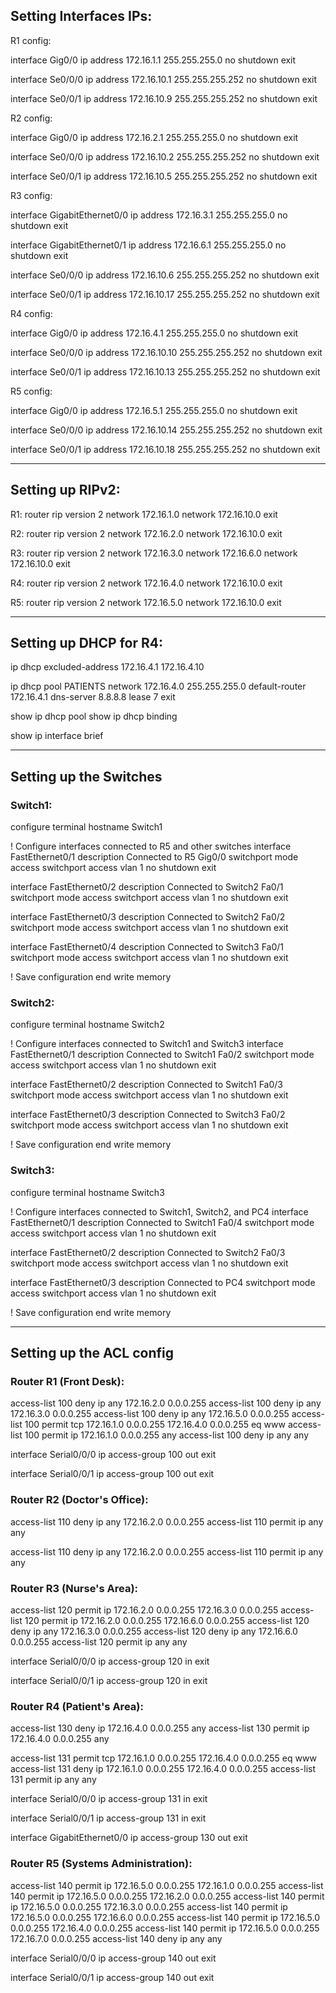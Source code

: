 ## Setting Interfaces IPs:

R1 config:

interface Gig0/0
ip address 172.16.1.1 255.255.255.0
no shutdown
exit

interface Se0/0/0
ip address 172.16.10.1 255.255.255.252
no shutdown
exit

interface Se0/0/1
ip address 172.16.10.9 255.255.255.252
no shutdown
exit

R2 config:

interface Gig0/0
ip address 172.16.2.1 255.255.255.0
no shutdown
exit

interface Se0/0/0
ip address 172.16.10.2 255.255.255.252
no shutdown
exit

interface Se0/0/1
ip address 172.16.10.5 255.255.255.252
no shutdown
exit

R3 config:

interface GigabitEthernet0/0
ip address 172.16.3.1 255.255.255.0
no shutdown
exit

interface GigabitEthernet0/1
ip address 172.16.6.1 255.255.255.0
no shutdown
exit

interface Se0/0/0
ip address 172.16.10.6 255.255.255.252
no shutdown
exit

interface Se0/0/1
ip address 172.16.10.17 255.255.255.252
no shutdown
exit

R4 config:

interface Gig0/0
ip address 172.16.4.1 255.255.255.0
no shutdown
exit

interface Se0/0/0
ip address 172.16.10.10 255.255.255.252
no shutdown
exit

interface Se0/0/1
ip address 172.16.10.13 255.255.255.252
no shutdown
exit

R5 config:

interface Gig0/0
ip address 172.16.5.1 255.255.255.0
no shutdown
exit

interface Se0/0/0
ip address 172.16.10.14 255.255.255.252
no shutdown
exit

interface Se0/0/1
ip address 172.16.10.18 255.255.255.252
no shutdown
exit

---

## Setting up RIPv2:

R1:
router rip
version 2
network 172.16.1.0
network 172.16.10.0
exit

R2:
router rip
version 2
network 172.16.2.0
network 172.16.10.0
exit

R3:
router rip
version 2
network 172.16.3.0
network 172.16.6.0
network 172.16.10.0
exit

R4:
router rip
version 2
network 172.16.4.0
network 172.16.10.0
exit

R5:
router rip
version 2
network 172.16.5.0
network 172.16.10.0
exit

---

## Setting up DHCP for R4:

ip dhcp excluded-address 172.16.4.1 172.16.4.10

ip dhcp pool PATIENTS
network 172.16.4.0 255.255.255.0
default-router 172.16.4.1
dns-server 8.8.8.8
lease 7
exit

show ip dhcp pool
show ip dhcp binding

show ip interface brief

---

## Setting up the Switches

### Switch1:
configure terminal
hostname Switch1

! Configure interfaces connected to R5 and other switches
interface FastEthernet0/1
description Connected to R5 Gig0/0
switchport mode access
switchport access vlan 1
no shutdown
exit

interface FastEthernet0/2
description Connected to Switch2 Fa0/1
switchport mode access
switchport access vlan 1
no shutdown
exit

interface FastEthernet0/3
description Connected to Switch2 Fa0/2
switchport mode access
switchport access vlan 1
no shutdown
exit

interface FastEthernet0/4
description Connected to Switch3 Fa0/1
switchport mode access
switchport access vlan 1
no shutdown
exit

! Save configuration
end
write memory

### Switch2:

configure terminal
hostname Switch2

! Configure interfaces connected to Switch1 and Switch3
interface FastEthernet0/1
description Connected to Switch1 Fa0/2
switchport mode access
switchport access vlan 1
no shutdown
exit

interface FastEthernet0/2
description Connected to Switch1 Fa0/3
switchport mode access
switchport access vlan 1
no shutdown
exit

interface FastEthernet0/3
description Connected to Switch3 Fa0/2
switchport mode access
switchport access vlan 1
no shutdown
exit

! Save configuration
end
write memory

### Switch3:

configure terminal
hostname Switch3

! Configure interfaces connected to Switch1, Switch2, and PC4
interface FastEthernet0/1
description Connected to Switch1 Fa0/4
switchport mode access
switchport access vlan 1
no shutdown
exit

interface FastEthernet0/2
description Connected to Switch2 Fa0/3
switchport mode access
switchport access vlan 1
no shutdown
exit

interface FastEthernet0/3
description Connected to PC4
switchport mode access
switchport access vlan 1
no shutdown
exit

! Save configuration
end
write memory

---

## Setting up the ACL config

### Router R1 (Front Desk):

access-list 100 deny ip any 172.16.2.0 0.0.0.255
access-list 100 deny ip any 172.16.3.0 0.0.0.255
access-list 100 deny ip any 172.16.5.0 0.0.0.255
access-list 100 permit tcp 172.16.1.0 0.0.0.255 172.16.4.0 0.0.0.255 eq www
access-list 100 permit ip 172.16.1.0 0.0.0.255 any
access-list 100 deny ip any any

interface Serial0/0/0
ip access-group 100 out
exit

interface Serial0/0/1
ip access-group 100 out
exit

### Router R2 (Doctor's Office):

access-list 110 deny ip any 172.16.2.0 0.0.0.255
access-list 110 permit ip any any

access-list 110 deny ip any 172.16.2.0 0.0.0.255
access-list 110 permit ip any any

### Router R3 (Nurse's Area):

access-list 120 permit ip 172.16.2.0 0.0.0.255 172.16.3.0 0.0.0.255
access-list 120 permit ip 172.16.2.0 0.0.0.255 172.16.6.0 0.0.0.255
access-list 120 deny ip any 172.16.3.0 0.0.0.255
access-list 120 deny ip any 172.16.6.0 0.0.0.255
access-list 120 permit ip any any

interface Serial0/0/0
ip access-group 120 in
exit

interface Serial0/0/1
ip access-group 120 in
exit

### Router R4 (Patient's Area):

access-list 130 deny ip 172.16.4.0 0.0.0.255 any
access-list 130 permit ip 172.16.4.0 0.0.0.255 any

access-list 131 permit tcp 172.16.1.0 0.0.0.255 172.16.4.0 0.0.0.255 eq www
access-list 131 deny ip 172.16.1.0 0.0.0.255 172.16.4.0 0.0.0.255
access-list 131 permit ip any any

interface Serial0/0/0
ip access-group 131 in
exit

interface Serial0/0/1
ip access-group 131 in
exit

interface GigabitEthernet0/0
ip access-group 130 out
exit

### Router R5 (Systems Administration):

access-list 140 permit ip 172.16.5.0 0.0.0.255 172.16.1.0 0.0.0.255
access-list 140 permit ip 172.16.5.0 0.0.0.255 172.16.2.0 0.0.0.255
access-list 140 permit ip 172.16.5.0 0.0.0.255 172.16.3.0 0.0.0.255
access-list 140 permit ip 172.16.5.0 0.0.0.255 172.16.6.0 0.0.0.255
access-list 140 permit ip 172.16.5.0 0.0.0.255 172.16.4.0 0.0.0.255
access-list 140 permit ip 172.16.5.0 0.0.0.255 172.16.7.0 0.0.0.255
access-list 140 deny ip any any

interface Serial0/0/0
ip access-group 140 out
exit

interface Serial0/0/1
ip access-group 140 out
exit











